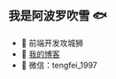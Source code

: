 ## 我是阿波罗吹雪 🐟

- 🐧 前端开发攻城狮
- 🌱 <a href="https://blog.teefing.top" target="_blank">我的博客</a>
- 💬 微信：tengfei_1997


<img1 align="" height="137px" src="https://github-readme-stats.vercel.app/api?username=fantasticfbaby&hide_title=true&hide_border=true&show_icons=true&include_all_commits=true&line_height=21&bg_color=0,EC6C6C,FFD479,FFFC79,73FA79&theme=graywhite&locale=cn" />
<img1 align="" height="137px" src="https://github-readme-stats.vercel.app/api/top-langs/?username=fantasticfbaby&hide_title=true&hide_border=true&layout=compact&bg_color=0,73FA79,73FDFF,D783FF&theme=graywhite&locale=cn" />
